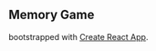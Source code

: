 ## Memory Game
bootstrapped with [Create React App](https://github.com/facebook/create-react-app).


